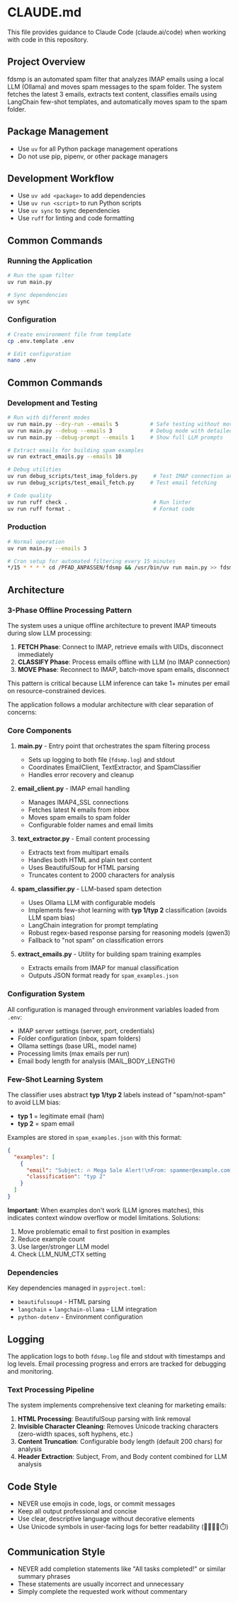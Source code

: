 # CLAUDE.md

This file provides guidance to Claude Code (claude.ai/code) when working with code in this repository.

## Project Overview

fdsmp is an automated spam filter that analyzes IMAP emails using a local LLM (Ollama) and moves spam messages to the spam folder. The system fetches the latest 3 emails, extracts text content, classifies emails using LangChain few-shot templates, and automatically moves spam to the spam folder.

## Package Management
- Use `uv` for all Python package management operations
- Do not use pip, pipenv, or other package managers

## Development Workflow
- Use `uv add <package>` to add dependencies
- Use `uv run <script>` to run Python scripts
- Use `uv sync` to sync dependencies
- Use `ruff` for linting and code formatting

## Common Commands

### Running the Application
```bash
# Run the spam filter
uv run main.py

# Sync dependencies
uv sync
```

### Configuration
```bash
# Create environment file from template
cp .env.template .env

# Edit configuration
nano .env
```

## Common Commands

### Development and Testing
```bash
# Run with different modes
uv run main.py --dry-run --emails 5          # Safe testing without moving emails
uv run main.py --debug --emails 3            # Debug mode with detailed logs
uv run main.py --debug-prompt --emails 1     # Show full LLM prompts

# Extract emails for building spam examples
uv run extract_emails.py --emails 10

# Debug utilities
uv run debug_scripts/test_imap_folders.py     # Test IMAP connection and folders
uv run debug_scripts/test_email_fetch.py     # Test email fetching

# Code quality
uv run ruff check .                           # Run linter
uv run ruff format .                          # Format code
```

### Production
```bash
# Normal operation
uv run main.py --emails 3

# Cron setup for automated filtering every 15 minutes
*/15 * * * * cd /PFAD_ANPASSEN/fdsmp && /usr/bin/uv run main.py >> fdsmp-cron.log 2>&1
```

## Architecture

### 3-Phase Offline Processing Pattern
The system uses a unique offline architecture to prevent IMAP timeouts during slow LLM processing:

1. **FETCH Phase**: Connect to IMAP, retrieve emails with UIDs, disconnect immediately
2. **CLASSIFY Phase**: Process emails offline with LLM (no IMAP connection)
3. **MOVE Phase**: Reconnect to IMAP, batch-move spam emails, disconnect

This pattern is critical because LLM inference can take 1+ minutes per email on resource-constrained devices.

The application follows a modular architecture with clear separation of concerns:

### Core Components

1. **main.py** - Entry point that orchestrates the spam filtering process
   - Sets up logging to both file (`fdsmp.log`) and stdout
   - Coordinates EmailClient, TextExtractor, and SpamClassifier
   - Handles error recovery and cleanup

2. **email_client.py** - IMAP email handling
   - Manages IMAP4_SSL connections
   - Fetches latest N emails from inbox
   - Moves spam emails to spam folder
   - Configurable folder names and email limits

3. **text_extractor.py** - Email content processing
   - Extracts text from multipart emails
   - Handles both HTML and plain text content
   - Uses BeautifulSoup for HTML parsing
   - Truncates content to 2000 characters for analysis

4. **spam_classifier.py** - LLM-based spam detection
   - Uses Ollama LLM with configurable models
   - Implements few-shot learning with **typ 1/typ 2** classification (avoids LLM spam bias)
   - LangChain integration for prompt templating
   - Robust regex-based response parsing for reasoning models (qwen3)
   - Fallback to "not spam" on classification errors

5. **extract_emails.py** - Utility for building spam training examples
   - Extracts emails from IMAP for manual classification
   - Outputs JSON format ready for `spam_examples.json`

### Configuration System

All configuration is managed through environment variables loaded from `.env`:
- IMAP server settings (server, port, credentials)
- Folder configuration (inbox, spam folders)
- Ollama settings (base URL, model name)
- Processing limits (max emails per run)
- Email body length for analysis (MAIL_BODY_LENGTH)

### Few-Shot Learning System

The classifier uses abstract **typ 1/typ 2** labels instead of "spam/not-spam" to avoid LLM bias:
- **typ 1** = legitimate email (ham)
- **typ 2** = spam email

Examples are stored in `spam_examples.json` with this format:
```json
{
  "examples": [
    {
      "email": "Subject: 🔥 Mega Sale Alert!\nFrom: spammer@example.com\nBody: Click now...",
      "classification": "typ 2"
    }
  ]
}
```

**Important**: When examples don't work (LLM ignores matches), this indicates context window overflow or model limitations. Solutions:
1. Move problematic email to first position in examples
2. Reduce example count
3. Use larger/stronger LLM model
4. Check LLM_NUM_CTX setting

### Dependencies

Key dependencies managed in `pyproject.toml`:
- `beautifulsoup4` - HTML parsing
- `langchain` + `langchain-ollama` - LLM integration
- `python-dotenv` - Environment configuration

## Logging

The application logs to both `fdsmp.log` file and stdout with timestamps and log levels. Email processing progress and errors are tracked for debugging and monitoring.

### Text Processing Pipeline

The system implements comprehensive text cleaning for marketing emails:
1. **HTML Processing**: BeautifulSoup parsing with link removal
2. **Invisible Character Cleaning**: Removes Unicode tracking characters (zero-width spaces, soft hyphens, etc.)
3. **Content Truncation**: Configurable body length (default 200 chars) for analysis
4. **Header Extraction**: Subject, From, and Body content combined for LLM analysis

## Code Style

- NEVER use emojis in code, logs, or commit messages
- Keep all output professional and concise  
- Use clear, descriptive language without decorative elements
- Use Unicode symbols in user-facing logs for better readability (👨📧✅❌⏱️)

## Communication Style

- NEVER add completion statements like "All tasks completed!" or similar summary phrases
- These statements are usually incorrect and unnecessary
- Simply complete the requested work without commentary